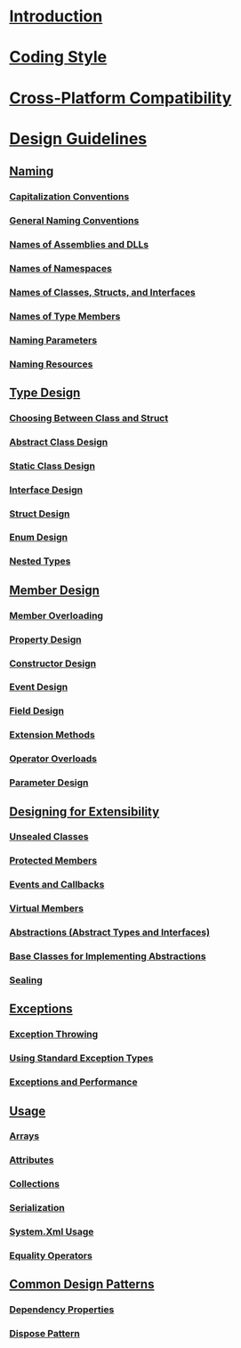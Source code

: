 # [Introduction](README.md)
# [Coding Style](coding-style.md)
# [Cross-Platform Compatibility](crossplatform-compatibility.md)
# [Design Guidelines](design-guidelines/index.md)
## [Naming](design-guidelines/naming/index.md)
### [Capitalization Conventions](design-guidelines/naming/capitalization-conventions.md)
### [General Naming Conventions](design-guidelines/naming/general-naming-conventions.md)
### [Names of Assemblies and DLLs](design-guidelines/naming/names-of-assemblies-and-dlls.md)
### [Names of Namespaces](design-guidelines/naming/names-of-namespaces.md)
### [Names of Classes, Structs, and Interfaces](design-guidelines/naming/names-of-classes-structs-and-interfaces.md)
### [Names of Type Members](design-guidelines/naming/names-of-type-members.md)
### [Naming Parameters](design-guidelines/naming/naming-parameters.md)
### [Naming Resources](design-guidelines/naming/naming-resources.md)
## [Type Design](design-guidelines/type/index.md)
### [Choosing Between Class and Struct](design-guidelines/type/choosing-between-class-and-struct.md)
### [Abstract Class Design](design-guidelines/type/abstract-class.md)
### [Static Class Design](design-guidelines/type/static-class.md)
### [Interface Design](design-guidelines/type/interface.md)
### [Struct Design](design-guidelines/type/struct.md)
### [Enum Design](design-guidelines/type/enum.md)
### [Nested Types](design-guidelines/type/nested-types.md)
## [Member Design](design-guidelines/member/index.md)
### [Member Overloading](design-guidelines/member/member-overloading.md)
### [Property Design](design-guidelines/member/property.md)
### [Constructor Design](design-guidelines/member/constructor.md)
### [Event Design](design-guidelines/member/event.md)
### [Field Design](design-guidelines/member/field.md)
### [Extension Methods](design-guidelines/member/extension-methods.md)
### [Operator Overloads](design-guidelines/member/operator-overloads.md)
### [Parameter Design](design-guidelines/member/parameter-design.md)
## [Designing for Extensibility](design-guidelines/extensibility/index.md)
### [Unsealed Classes](design-guidelines/extensibility/unsealed-classes.md)
### [Protected Members](design-guidelines/extensibility/protected-members.md)
### [Events and Callbacks](design-guidelines/extensibility/events-and-callbacks.md)
### [Virtual Members](design-guidelines/extensibility/virtual-members.md)
### [Abstractions (Abstract Types and Interfaces)](design-guidelines/extensibility/abstractions-abstract-types-and-interfaces.md)
### [Base Classes for Implementing Abstractions](design-guidelines/extensibility/base-classes-for-implementing-abstractions.md)
### [Sealing](design-guidelines/extensibility/sealing.md)
## [Exceptions](design-guidelines/exceptions/index.md)
### [Exception Throwing](design-guidelines/exceptions/exception-throwing.md)
### [Using Standard Exception Types](design-guidelines/exceptions/using-standard-exception-types.md)
### [Exceptions and Performance](design-guidelines/exceptions/exceptions-and-performance.md)
## [Usage](design-guidelines/usage/index.md)
### [Arrays](design-guidelines/usage/arrays.md)
### [Attributes](design-guidelines/usage/attributes.md)
### [Collections](design-guidelines/usage/guidelines-for-collections.md)
### [Serialization](design-guidelines/usage/serialization.md)
### [System.Xml Usage](design-guidelines/usage/system-xml-usage.md)
### [Equality Operators](design-guidelines/usage/equality-operators.md)
## [Common Design Patterns](design-guidelines/patterns/index.md)
### [Dependency Properties](design-guidelines/patterns/dependency-properties.md)
### [Dispose Pattern](design-guidelines/patterns/dispose-pattern.md)
